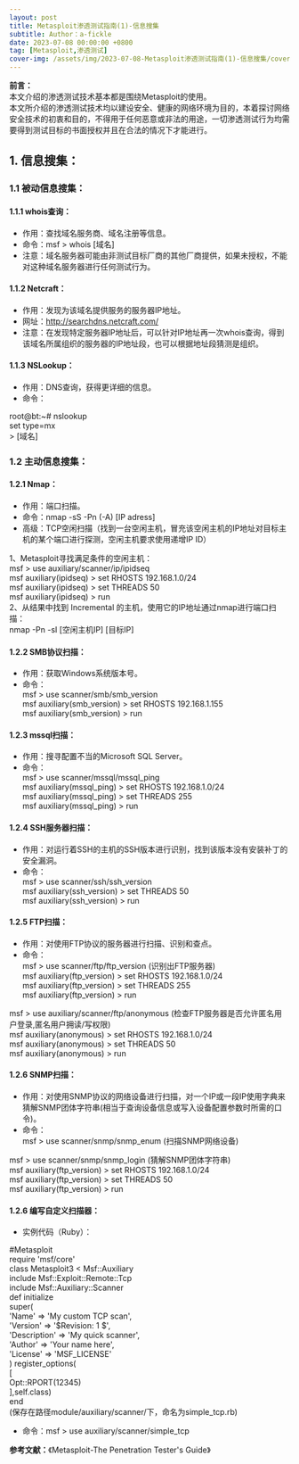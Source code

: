 ```yaml
---
layout: post
title: Metasploit渗透测试指南(1)-信息搜集
subtitle: Author：a-fickle
date: 2023-07-08 00:00:00 +0800
tag: [Metasploit,渗透测试]
cover-img: /assets/img/2023-07-08-Metasploit渗透测试指南(1)-信息搜集/cover.png
---
```


**前言：**            
本文介绍的渗透测试技术基本都是围绕Metasploit的使用。       
本文所介绍的渗透测试技术均以建设安全、健康的网络环境为目的，本着探讨网络安全技术的初衷和目的，不得用于任何恶意或非法的用途，一切渗透测试行为均需要得到测试目标的书面授权并且在合法的情况下才能进行。            
          
           
## 1. 信息搜集：          
### 1.1 被动信息搜集：        
#### 1.1.1 whois查询：               
* 作用：查找域名服务商、域名注册等信息。       
* 命令：msf > whois [域名]                  
* 注意：域名服务器可能由非测试目标厂商的其他厂商提供，如果未授权，不能对这种域名服务器进行任何测试行为。            
#### 1.1.2 Netcraft：       
* 作用：发现为该域名提供服务的服务器IP地址。           
* 网址：http://searchdns.netcraft.com/                  
* 注意：在发现特定服务器IP地址后，可以针对IP地址再一次whois查询，得到该域名所属组织的服务器的IP地址段，也可以根据地址段猜测是组织。            
#### 1.1.3 NSLookup：       
* 作用：DNS查询，获得更详细的信息。           
* 命令：           
          
root@bt:~# nslookup                  
set type=mx     
\> [域名]             
         
### 1.2 主动信息搜集：            
#### 1.2.1 Nmap：               
* 作用：端口扫描。       
* 命令：nmap -sS -Pn (-A) [IP adress]                  
* 高级：TCP空闲扫描（找到一台空闲主机，冒充该空闲主机的IP地址对目标主机的某个端口进行探测，空闲主机要求使用递增IP ID）            
            
1、Metasploit寻找满足条件的空闲主机：            
msf > use auxiliary/scanner/ip/ipidseq      
msf auxiliary(ipidseq) > set RHOSTS 192.168.1.0/24           
msf auxiliary(ipidseq) > set THREADS 50    
msf auxiliary(ipidseq) > run        
2、从结果中找到 Incremental 的主机，使用它的IP地址通过nmap进行端口扫描：         
nmap -Pn -sI [空闲主机IP] [目标IP]               
#### 1.2.2 SMB协议扫描：             
* 作用：获取Windows系统版本号。       
* 命令：             
msf > use scanner/smb/smb_version              
msf auxiliary(smb_version) > set RHOSTS 192.168.1.155                            
msf auxiliary(smb_version) > run              
#### 1.2.3 mssql扫描：             
* 作用：搜寻配置不当的Microsoft SQL Server。       
* 命令：             
msf > use scanner/mssql/mssql_ping              
msf auxiliary(mssql_ping) > set RHOSTS 192.168.1.0/24                            
msf auxiliary(mssql_ping) > set THREADS 255                    
msf auxiliary(mssql_ping) > run              
#### 1.2.4 SSH服务器扫描：             
* 作用：对运行着SSH的主机的SSH版本进行识别，找到该版本没有安装补丁的安全漏洞。       
* 命令：             
msf > use scanner/ssh/ssh_version              
msf auxiliary(ssh_version) > set THREADS 50                    
msf auxiliary(ssh_version) > run              
#### 1.2.5 FTP扫描：             
* 作用：对使用FTP协议的服务器进行扫描、识别和查点。       
* 命令：             
msf > use scanner/ftp/ftp_version (识别出FTP服务器)              
msf auxiliary(ftp_version) > set RHOSTS 192.168.1.0/24                            
msf auxiliary(ftp_version) > set THREADS 255                    
msf auxiliary(ftp_version) > run              
    
msf > use auxiliary/scanner/ftp/anonymous (检查FTP服务器是否允许匿名用户登录,匿名用户拥读/写权限)              
msf auxiliary(anonymous) > set RHOSTS 192.168.1.0/24                            
msf auxiliary(anonymous) > set THREADS 50                    
msf auxiliary(anonymous) > run              
#### 1.2.6 SNMP扫描：             
* 作用：对使用SNMP协议的网络设备进行扫描，对一个IP或一段IP使用字典来猜解SNMP团体字符串(相当于查询设备信息或写入设备配置参数时所需的口令)。       
* 命令：             
msf > use scanner/snmp/snmp_enum (扫描SNMP网络设备)              
            
msf > use scanner/snmp/snmp_login (猜解SNMP团体字符串)              
msf auxiliary(ftp_version) > set RHOSTS 192.168.1.0/24                            
msf auxiliary(ftp_version) > set THREADS 50                    
msf auxiliary(ftp_version) > run              
#### 1.2.6 编写自定义扫描器：             
* 实例代码（Ruby）：          
       
#Metasploit          
require 'msf/core'           
class Metasploit3 < Msf::Auxiliary          
	include Msf::Exploit::Remote::Tcp               
	include Msf::Auxiliary::Scanner          
	def initialize          
		super(             
			'Name'         => 'My custom TCP scan',                
			'Version'      => '$Revision: 1 $',                
			'Description'  => 'My quick scanner',                
			'Author'       => 'Your name here',                
			'License'      => 'MSF_LICENSE'                
		)
		register_options(             
			[            
				Opt::RPORT(12345)                 
			],self.class)                
	end           
(保存在路径module/auxiliary/scanner/下，命名为simple_tcp.rb)           
         
* 命令：msf > use auxiliary/scanner/simple_tcp              
              
           
             
**参考文献：**《Metasploit-The Penetration Tester's Guide》                
               
              


















